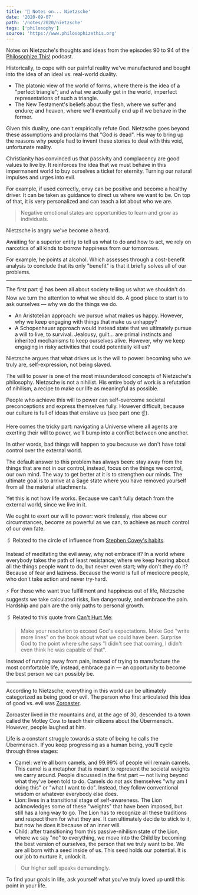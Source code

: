```yaml
---
title: '📝 Notes on... Nietzsche'
date: '2020-09-07'
path: '/notes/2020/nietzsche'
tags: ['philosophy']
source: 'https://www.philosophizethis.org'
---
```


Notes on Nietzsche's thoughts and ideas from the episodes 90 to 94 of the [Philosophize This!](https://www.philosophizethis.org) podcast.

Historically, to cope with our painful reality we've manufactured and bought into the idea of an ideal vs. real-world duality.

- The platonic view of the world of forms, where there is the idea of a "perfect triangle"; and what we actually get in the world, imperfect representations of such a triangle.
- The New Testament's beliefs about the flesh, where we suffer and endure; and heaven, where we'll eventually end up if we behave in the former.

Given this duality, one can't empirically refute God. Nietzsche goes beyond these assumptions and proclaims that "God is dead". His way to bring up the reasons why people had to invent these stories to deal with this void, unfortunate reality.

Christianity has convinced us that passivity and complacency are good values to live by. It reinforces the idea that we must behave in this impermanent world to buy ourselves a ticket for eternity. Turning our natural impulses and urges into evil.

For example, if used correctly, envy can be positive and become a healthy driver. It can be taken as guidance to direct us where we want to be. On top of that, it is very personalized and can teach a lot about who we are.

> Negative emotional states are opportunities to learn and grow as individuals.

Nietzsche is angry we've become a heard.

Awaiting for a superior entity to tell us what to do and how to act, we rely on narcotics of all kinds to borrow happiness from our tomorrows.

For example, he points at alcohol. Which assesses through a cost-benefit analysis to conclude that its only "benefit" is that it briefly solves all of our problems.

---

The first part ☝️ has been all about society telling us what we shouldn't do. Now we turn the attention to what we should do. A good place to start is to ask ourselves — why we do the things we do.

- An Aristotelian approach: we pursue what makes us happy. However, why we keep engaging with things that make us unhappy?
- A Schopenhauer approach would instead state that we ultimately pursue a will to live, to survival. Jealousy, guilt... are primal instincts and inherited mechanisms to keep ourselves alive. However, why we keep engaging in risky activities that could potentially kill us?

Nietzsche argues that what drives us is the will to power: becoming who we truly are, self-expression, not being slaved.

The will to power is one of the most misunderstood concepts of Nietzsche's philosophy. Nietzsche is not a nihilist. His entire body of work is a refutation of nihilism, a recipe to make our life as meaningful as possible.

People who achieve this will to power can self-overcome societal preconceptions and express themselves fully. However difficult, because our culture is full of ideas that enslave us (see part one ☝️).

Here comes the tricky part: navigating a Universe where all agents are exerting their will to power, we'll bump into a conflict between one another.

In other words, bad things will happen to you because we don't have total control over the external world.

The default answer to this problem has always been: stay away from the things that are not in our control, instead, focus on the things we control, our own mind. The way to get better at it is to strengthen our minds. The ultimate goal is to arrive at a Sage state where you have removed yourself from all the material attachments.

Yet this is not how life works. Because we can't fully detach from the external world, since we live in it.

We ought to exert our will to power: work tirelessly, rise above our circumstances, become as powerful as we can, to achieve as much control of our own fate.

🖇️ Related to the circle of influence from [Stephen Covey's habits](/blog/2020/seven-habits).

Instead of meditating the evil away, why not embrace it? In a world where everybody takes the path of least resistance; where we keep hearing about all the things people want to do, but never even start; why don't they do it? Because of fear and laziness. Because the world is full of mediocre people, who don't take action and never try-hard.

⚡ For those who want true fulfillment and happiness out of life, Nietzsche suggests we take calculated risks, live dangerously, and embrace the pain. Hardship and pain are the only paths to personal growth.

🖇️ Related to this quote from [Can't Hurt Me](/blog/2020/cant-hurt-me):

> Make your resolution to exceed God's expectations. Make God "write more lines" on the book about what we could have been. Surprise God to the point where s/he says "I didn't see that coming, I didn't even think he was capable of that".

Instead of running away from pain, instead of trying to manufacture the most comfortable life, instead, embrace pain — an opportunity to become the best person we can possibly be.

---

According to Nietzsche, everything in this world can be ultimately categorized as being good or evil. The person who first articulated this idea of good vs. evil was [Zoroaster](https://en.wikipedia.org/wiki/Zoroaster).

Zoroaster lived in the mountains and, at the age of 30, descended to a town called the Motley Cow to teach their citizens about the Übermensch. However, people laughed at him.

Life is a constant struggle towards a state of being he calls the Übermensch. If you keep progressing as a human being, you'll cycle through three stages:

- Camel: we're all born camels, and 99.99% of people will remain camels. This camel is a metaphor that is meant to represent the societal weights we carry around. People discussed in the first part — not living beyond what they've been told to do. Camels do not ask themselves "why am I doing this" or "what I want to do". Instead, they follow conventional wisdom or whatever everybody else does.
- Lion: lives in a transitional stage of self-awareness. The Lion acknowledges some of these "weights" that have been imposed, but still has a long way to go. The Lion has to recognize all these traditions and respect them for what they are. It can ultimately decide to stick to it, but now he does it because of an inner will.
- Child: after transitioning from this passive-nihilism state of the Lion, where we say "no" to everything, we move into the Child by becoming the best version of ourselves, the person that we truly want to be. We are all born with a seed inside of us. This seed holds our potential. It is our job to nurture it, unlock it.

> Our higher self speaks demandingly.

To find your goals in life, ask yourself what you've truly loved up until this point in your life.
